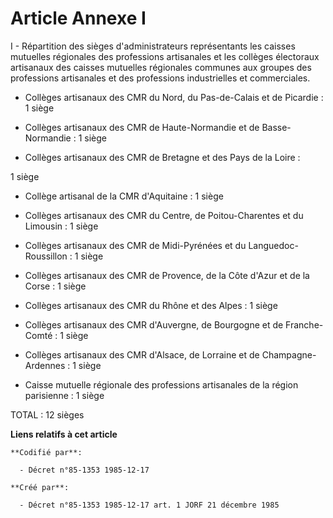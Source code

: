 # Article Annexe I

I - Répartition des sièges d'administrateurs représentants les caisses mutuelles régionales des professions artisanales et
les collèges électoraux artisanaux des caisses mutuelles régionales communes aux groupes des professions artisanales et des
professions industrielles et commerciales.

- Collèges artisanaux des CMR du Nord, du Pas-de-Calais et de   Picardie : 1 siège 

- Collèges artisanaux des CMR de Haute-Normandie et de   Basse-Normandie : 1 siège 

- Collèges artisanaux des CMR de Bretagne et des Pays de la Loire :

1 siège 

- Collège artisanal de la CMR d'Aquitaine : 1 siège 

- Collèges artisanaux des CMR du Centre, de Poitou-Charentes et du   Limousin : 1 siège 

- Collèges artisanaux des CMR de Midi-Pyrénées et du   Languedoc-Roussillon : 1 siège 

- Collèges artisanaux des CMR de Provence, de la Côte d'Azur et   de la Corse : 1 siège 

- Collèges artisanaux des CMR du Rhône et des Alpes : 1 siège 

- Collèges artisanaux des CMR d'Auvergne, de Bourgogne et de   Franche-Comté : 1 siège 

- Collèges artisanaux des CMR d'Alsace, de Lorraine et de   Champagne-Ardennes : 1 siège 

- Caisse mutuelle régionale des professions artisanales de la   région parisienne : 1 siège 

TOTAL : 12 sièges

**Liens relatifs à cet article**

	**Codifié par**:

	  - Décret n°85-1353 1985-12-17

	**Créé par**:

	  - Décret n°85-1353 1985-12-17 art. 1 JORF 21 décembre 1985
